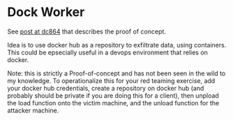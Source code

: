 # Dock Worker

See [post at dc864](https://www.dc864.org/2022/07/exfiltrating-information-with-docker/) that describes the proof of concept.

Idea is to use docker hub as a repository to exfiltrate data, using containers. This could be epsecially useful in a devops environment that relies on docker. 

Note: this is strictly a Proof-of-concept and has not been seen in the wild to my knowledge. To operationalize this for your red teaming exercise, add your docker hub credentials, create a repository on docker hub (and probably should be private if you are doing this for a client), then unpload the load function onto the victim machine, and the unload function for the attacker machine.
